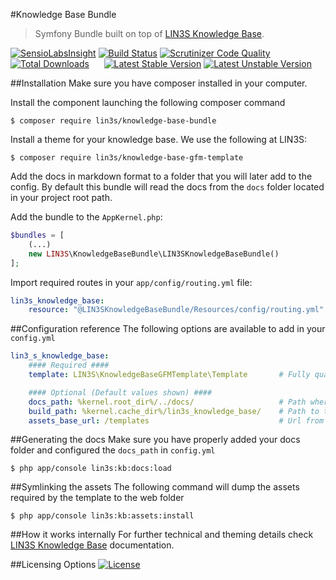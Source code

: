 #Knowledge Base Bundle
> Symfony Bundle built on top of [LIN3S Knowledge Base][1].

[![SensioLabsInsight](https://insight.sensiolabs.com/projects/d1ca762c-2705-4a10-bfc9-3fb91f592d8f/mini.png)](https://insight.sensiolabs.com/projects/d1ca762c-2705-4a10-bfc9-3fb91f592d8f)
[![Build Status](https://travis-ci.org/LIN3S/KnowledgeBaseBundle.svg?branch=master)](https://travis-ci.org/LIN3S/KnowledgeBaseBundle)
[![Scrutinizer Code Quality](https://scrutinizer-ci.com/g/LIN3S/KnowledgeBaseBundle/badges/quality-score.png?b=master)](https://scrutinizer-ci.com/g/LIN3S/KnowledgeBaseBundle/?branch=master)
[![Total Downloads](https://poser.pugx.org/lin3s/knowledge-base-bundle/downloads)](https://packagist.org/packages/lin3s/knowledge-base-bundle)
&nbsp;&nbsp;&nbsp;&nbsp;
[![Latest Stable Version](https://poser.pugx.org/lin3s/knowledge-base-bundle/v/stable.svg)](https://packagist.org/packages/lin3s/knowledge-base-bundle)
[![Latest Unstable Version](https://poser.pugx.org/lin3s/knowledge-base-bundle/v/unstable.svg)](https://packagist.org/packages/lin3s/knowledge-base-bundle)

##Installation
Make sure you have composer installed in your computer.

Install the component launching the following composer command
```shell
$ composer require lin3s/knowledge-base-bundle
```
Install a theme for your knowledge base. We use the following at LIN3S:
```shell
$ composer require lin3s/knowledge-base-gfm-template
```
Add the docs in markdown format to a folder that you will later add to the config. By default this bundle will
read the docs from the `docs` folder located in your project root path.

Add the bundle to the `AppKernel.php`:
```php
$bundles = [
    (...)
    new LIN3S\KnowledgeBaseBundle\LIN3SKnowledgeBaseBundle()
];
```

Import required routes in your `app/config/routing.yml` file:
```yaml
lin3s_knowledge_base:
    resource: "@LIN3SKnowledgeBaseBundle/Resources/config/routing.yml"
```

##Configuration reference
The following options are available to add in your `config.yml`
```yaml
lin3_s_knowledge_base:
    #### Required ####
    template: LIN3S\KnowledgeBaseGFMTemplate\Template       # Fully qualified namespace of the class extending TemplateInterface

    #### Optional (Default values shown) ####
    docs_path: %kernel.root_dir%/../docs/                   # Path where the docs are located
    build_path: %kernel.cache_dir%/lin3s_knowledge_base/    # Path to the cache
    assets_base_url: /templates                             # Url from where the template will fetch the assets
```

##Generating the docs
Make sure you have properly added your docs folder and configured the `docs_path` in `config.yml`
```shell
$ php app/console lin3s:kb:docs:load
```

##Symlinking the assets
The following command will dump the assets required by the template to the web folder
```shell
$ php app/console lin3s:kb:assets:install
```

##How it works internally
For further technical and theming details check [LIN3S Knowledge Base][1] documentation.

##Licensing Options
[![License](https://poser.pugx.org/lin3s/knowledge-base-bundle/license.svg)](https://github.com/LIN3S/KnowledgeBaseBundle/blob/master/LICENSE)

[1]: http://github.com/LIN3S/KnowledgeBase
